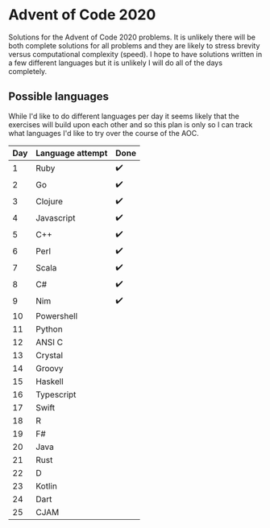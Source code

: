 # Advent of Code 2020

Solutions for the Advent of Code 2020 problems.  It is unlikely there will be both complete solutions for all problems and they are likely to stress brevity versus computational complexity (speed).  I hope to have solutions written in a few different languages but it is unlikely I will do all of the days completely.

## Possible languages

While I'd like to do different languages per day it seems likely that the exercises will build upon each other and so this plan is only so I can track what languages I'd like to try over the course of the AOC.

| Day  | Language attempt | Done |
| ---- | ---------------- | ---- |
| 1    | Ruby             | ✔️    |
| 2    | Go               | ✔️    |
| 3    | Clojure          | ✔️    |
| 4    | Javascript       | ✔️    |
| 5    | C++              | ✔️    |
| 6    | Perl             | ✔️    |
| 7    | Scala            | ✔️    |
| 8    | C#               | ✔️    |
| 9    | Nim              | ✔️    |
| 10   | Powershell       |      |
| 11   | Python           |      |
| 12   | ANSI C           |      |
| 13   | Crystal          |      |
| 14   | Groovy           |      |
| 15   | Haskell          |      |
| 16   | Typescript       |      |
| 17   | Swift            |      |
| 18   | R                |      |
| 19   | F#               |      |
| 20   | Java             |      |
| 21   | Rust             |      |
| 22   | D                |      |
| 23   | Kotlin           |      |
| 24   | Dart             |      |
| 25   | CJAM             |      |
